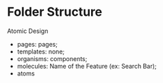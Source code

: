 # Folder Structure

Atomic Design
- pages: pages;
- templates: none;
- organisms: components;
- molecules: Name of the Feature (ex: Search Bar);
- atoms